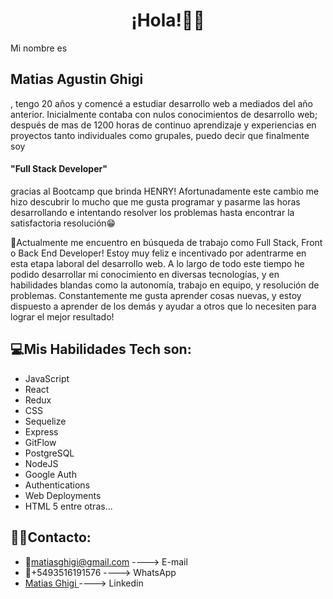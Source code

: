<h1 align="center">
 ¡Hola!👋👋
</h1>
<p>
Mi nombre es <h2>Matias Agustin Ghigi</h2>, tengo 20 años y comencé a estudiar desarrollo web a mediados del año anterior. Inicialmente contaba con nulos conocimientos de desarrollo web; después de mas de 1200 horas de continuo aprendizaje y experiencias en proyectos tanto individuales como grupales, puedo decir que finalmente soy </p> <h4><strong>"Full Stack Developer"</strong></h4> <p>gracias al Bootcamp que brinda HENRY! Afortunadamente este cambio me hizo descubrir lo mucho que me gusta programar y pasarme las horas desarrollando e intentando resolver los problemas hasta encontrar la satisfactoria resolución😁</p>

<p>💼Actualmente me encuentro en búsqueda de trabajo como Full Stack, Front o Back End Developer! Estoy muy feliz e incentivado por adentrarme en esta etapa laboral del desarrollo web. A lo largo de todo este tiempo he podido desarrollar mi conocimiento en diversas tecnologías, y en habilidades blandas como la autonomía, trabajo en equipo, y resolución de problemas. Constantemente me gusta aprender cosas nuevas, y estoy dispuesto a aprender de los demás y ayudar a otros que lo necesiten para lograr el mejor resultado!</p>

## 💻Mis Habilidades Tech son: 

- JavaScript
- React
- Redux
- CSS
- Sequelize
- Express
- GitFlow
- PostgreSQL 
- NodeJS
- Google Auth
- Authentications
- Web Deployments
- HTML 5
entre otras...

## 🙎‍♂️Contacto:

- 📧matiasghigi@gmail.com ----> E-mail
- 📲+5493516191576 ----> WhatsApp
- <a href="https://www.linkedin.com/in/matias-ghigi/"> Matias Ghigi </a> ----> Linkedin

